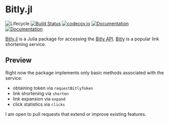 # Bitly.jl

![Lifecycle](https://img.shields.io/badge/lifecycle-experimental-orange.svg)<!--
![Lifecycle](https://img.shields.io/badge/lifecycle-maturing-blue.svg)
![Lifecycle](https://img.shields.io/badge/lifecycle-stable-green.svg)
![Lifecycle](https://img.shields.io/badge/lifecycle-retired-orange.svg)
![Lifecycle](https://img.shields.io/badge/lifecycle-archived-red.svg)
![Lifecycle](https://img.shields.io/badge/lifecycle-dormant-blue.svg) -->
[![Build Status](https://travis-ci.com/tbeason/Bitly.jl.svg?branch=master)](https://travis-ci.com/tbeason/Bitly.jl)
[![codecov.io](http://codecov.io/github/tbeason/Bitly.jl/coverage.svg?branch=master)](http://codecov.io/github/tbeason/Bitly.jl?branch=master)
[![Documentation](https://img.shields.io/badge/docs-stable-blue.svg)](https://tbeason.github.io/Bitly.jl/stable)
[![Documentation](https://img.shields.io/badge/docs-dev-blue.svg)](https://tbeason.github.io/Bitly.jl/dev)



[Bitly.jl](https://github.com/tbeason/Bitly.jl) is a Julia package for accessing the [Bitly API](https://dev.bitly.com). [Bitly](https://bitly.com) is a popular link shortening service.


## Preview

Right now the package implements only basic methods associated with the service:
- obtaining token via `requestBitlyToken`
- link shortening via `shorten`
- link expansion via `expand`
- click statistics via `clicks`

I am open to pull requests that extend or improve existing features.
